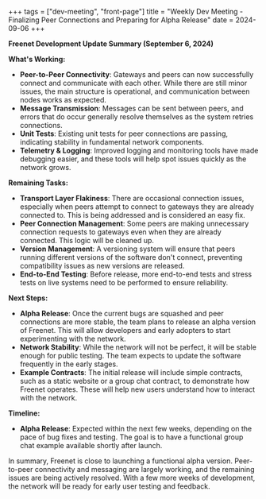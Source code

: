 +++
tags = ["dev-meeting", "front-page"]
title = "Weekly Dev Meeting - Finalizing Peer Connections and Preparing for Alpha Release" 
date = 2024-09-06
+++

**Freenet Development Update Summary (September 6, 2024)**

**What's Working:**

- **Peer-to-Peer Connectivity**: Gateways and peers can now successfully connect and communicate
  with each other. While there are still minor issues, the main structure is operational, and
  communication between nodes works as expected.
- **Message Transmission**: Messages can be sent between peers, and errors that do occur generally
  resolve themselves as the system retries connections.
- **Unit Tests**: Existing unit tests for peer connections are passing, indicating stability in
  fundamental network components.
- **Telemetry & Logging**: Improved logging and monitoring tools have made debugging easier, and
  these tools will help spot issues quickly as the network grows.

**Remaining Tasks:**

- **Transport Layer Flakiness**: There are occasional connection issues, especially when peers
  attempt to connect to gateways they are already connected to. This is being addressed and is
  considered an easy fix.
- **Peer Connection Management**: Some peers are making unnecessary connection requests to gateways
  even when they are already connected. This logic will be cleaned up.
- **Version Management**: A versioning system will ensure that peers running different versions of
  the software don't connect, preventing compatibility issues as new versions are released.
- **End-to-End Testing**: Before release, more end-to-end tests and stress tests on live systems
  need to be performed to ensure reliability.

**Next Steps:**

- **Alpha Release**: Once the current bugs are squashed and peer connections are more stable, the
  team plans to release an alpha version of Freenet. This will allow developers and early adopters
  to start experimenting with the network.
- **Network Stability**: While the network will not be perfect, it will be stable enough for public
  testing. The team expects to update the software frequently in the early stages.
- **Example Contracts**: The initial release will include simple contracts, such as a static website
  or a group chat contract, to demonstrate how Freenet operates. These will help new users
  understand how to interact with the network.

**Timeline:**

- **Alpha Release**: Expected within the next few weeks, depending on the pace of bug fixes and
  testing. The goal is to have a functional group chat example available shortly after launch.

In summary, Freenet is close to launching a functional alpha version. Peer-to-peer connectivity and
messaging are largely working, and the remaining issues are being actively resolved. With a few more
weeks of development, the network will be ready for early user testing and feedback.
